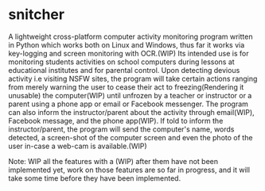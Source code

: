 # snitcher
A lightweight cross-platform computer activity monitoring program written in Python which works both on Linux and Windows, thus far it works via key-logging and screen monitoring with OCR.(WIP) Its intended use is for monitoring students activities on school computers during lessons at educational institutes and for parental control. Upon detecting devious activity i.e visiting NSFW sites, the program will take certain actions ranging from merely warning the user to cease their act to freezing(Rendering it unusable) the computer(WIP) until unfrozen by a teacher or instructor or a parent using a phone app or email or Facebook messenger. The program can also inform the instructor/parent about the activity through email(WIP), Facebook message, and the phone app(WIP). If told to inform the instructor/parent, the program will send the computer's name, words detected, a screen-shot of the computer screen and even the photo of the user in-case a web-cam is available.(WIP)

Note:
WIP all the features with a (WIP) after them have not been implemented yet, work on those features are so far in progress, and it will take some time before they have been implemented.
